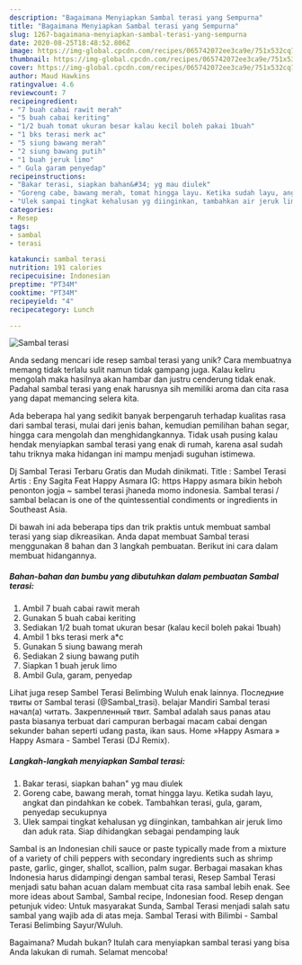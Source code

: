 ```yaml
---
description: "Bagaimana Menyiapkan Sambal terasi yang Sempurna"
title: "Bagaimana Menyiapkan Sambal terasi yang Sempurna"
slug: 1267-bagaimana-menyiapkan-sambal-terasi-yang-sempurna
date: 2020-08-25T18:48:52.806Z
image: https://img-global.cpcdn.com/recipes/065742072ee3ca9e/751x532cq70/sambal-terasi-foto-resep-utama.jpg
thumbnail: https://img-global.cpcdn.com/recipes/065742072ee3ca9e/751x532cq70/sambal-terasi-foto-resep-utama.jpg
cover: https://img-global.cpcdn.com/recipes/065742072ee3ca9e/751x532cq70/sambal-terasi-foto-resep-utama.jpg
author: Maud Hawkins
ratingvalue: 4.6
reviewcount: 7
recipeingredient:
- "7 buah cabai rawit merah"
- "5 buah cabai keriting"
- "1/2 buah tomat ukuran besar kalau kecil boleh pakai 1buah"
- "1 bks terasi merk ac"
- "5 siung bawang merah"
- "2 siung bawang putih"
- "1 buah jeruk limo"
- " Gula garam penyedap"
recipeinstructions:
- "Bakar terasi, siapkan bahan&#34; yg mau diulek"
- "Goreng cabe, bawang merah, tomat hingga layu. Ketika sudah layu, angkat dan pindahkan ke cobek. Tambahkan terasi, gula, garam, penyedap secukupnya"
- "Ulek sampai tingkat kehalusan yg diinginkan, tambahkan air jeruk limo dan aduk rata. Siap dihidangkan sebagai pendamping lauk"
categories:
- Resep
tags:
- sambal
- terasi

katakunci: sambal terasi 
nutrition: 191 calories
recipecuisine: Indonesian
preptime: "PT34M"
cooktime: "PT34M"
recipeyield: "4"
recipecategory: Lunch

---
```



![Sambal terasi](https://img-global.cpcdn.com/recipes/065742072ee3ca9e/751x532cq70/sambal-terasi-foto-resep-utama.jpg)

Anda sedang mencari ide resep sambal terasi yang unik? Cara membuatnya memang tidak terlalu sulit namun tidak gampang juga. Kalau keliru mengolah maka hasilnya akan hambar dan justru cenderung tidak enak. Padahal sambal terasi yang enak harusnya sih memiliki aroma dan cita rasa yang dapat memancing selera kita.

Ada beberapa hal yang sedikit banyak berpengaruh terhadap kualitas rasa dari sambal terasi, mulai dari jenis bahan, kemudian pemilihan bahan segar, hingga cara mengolah dan menghidangkannya. Tidak usah pusing kalau hendak menyiapkan sambal terasi yang enak di rumah, karena asal sudah tahu triknya maka hidangan ini mampu menjadi suguhan istimewa.

Dj Sambal Terasi Terbaru Gratis dan Mudah dinikmati. Title : Sambel Terasi Artis : Eny Sagita Feat Happy Asmara IG: https Happy asmara bikin heboh penonton jogja ~ sambel terasi jhaneda momo indonesia. Sambal terasi / sambal belacan is one of the quintessential condiments or ingredients in Southeast Asia.


Di bawah ini ada beberapa tips dan trik praktis untuk membuat sambal terasi yang siap dikreasikan. Anda dapat membuat Sambal terasi menggunakan 8 bahan dan 3 langkah pembuatan. Berikut ini cara dalam membuat hidangannya.

<!--inarticleads1-->

##### Bahan-bahan dan bumbu yang dibutuhkan dalam pembuatan Sambal terasi:

1. Ambil 7 buah cabai rawit merah
1. Gunakan 5 buah cabai keriting
1. Sediakan 1/2 buah tomat ukuran besar (kalau kecil boleh pakai 1buah)
1. Ambil 1 bks terasi merk a*c
1. Gunakan 5 siung bawang merah
1. Sediakan 2 siung bawang putih
1. Siapkan 1 buah jeruk limo
1. Ambil  Gula, garam, penyedap


Lihat juga resep Sambel Terasi Belimbing Wuluh enak lainnya. Последние твиты от Sambal terasi (@Sambal_trasi). belajar Mandiri Sambal terasi начал(а) читать. Закрепленный твит. Sambal adalah saus panas atau pasta biasanya terbuat dari campuran berbagai macam cabai dengan sekunder bahan seperti udang pasta, ikan saus. Home »Happy Asmara » Happy Asmara - Sambel Terasi (DJ Remix). 

<!--inarticleads2-->

##### Langkah-langkah menyiapkan Sambal terasi:

1. Bakar terasi, siapkan bahan&#34; yg mau diulek
1. Goreng cabe, bawang merah, tomat hingga layu. Ketika sudah layu, angkat dan pindahkan ke cobek. Tambahkan terasi, gula, garam, penyedap secukupnya
1. Ulek sampai tingkat kehalusan yg diinginkan, tambahkan air jeruk limo dan aduk rata. Siap dihidangkan sebagai pendamping lauk


Sambal is an Indonesian chili sauce or paste typically made from a mixture of a variety of chili peppers with secondary ingredients such as shrimp paste, garlic, ginger, shallot, scallion, palm sugar. Berbagai masakan khas Indonesia harus didampingi dengan sambal terasi, Resep Sambal Terasi menjadi satu bahan acuan dalam membuat cita rasa sambal lebih enak. See more ideas about Sambal, Sambal recipe, Indonesian food. Resep dengan petunjuk video: Untuk masyarakat Sunda, Sambal Terasi menjadi salah satu sambal yang wajib ada di atas meja. Sambal Terasi with Bilimbi - Sambal Terasi Belimbing Sayur/Wuluh. 

Bagaimana? Mudah bukan? Itulah cara menyiapkan sambal terasi yang bisa Anda lakukan di rumah. Selamat mencoba!
